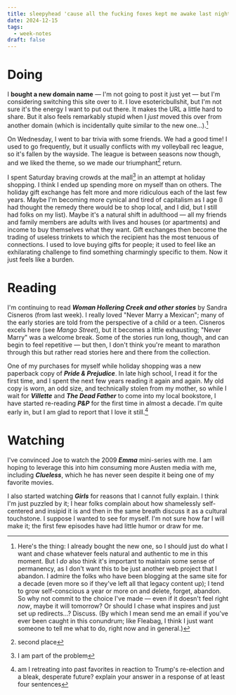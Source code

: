 ```yaml
---
title: sleepyhead 'cause all the fucking foxes kept me awake last night (week notes 17)
date: 2024-12-15
tags:
  - week-notes
draft: false
---
```

# Doing
I **bought a new domain name** — I'm not going to post it just yet — but I'm considering switching this site over to it. I love esotericbullshit, but I'm not sure it's the energy I want to put out there. It makes the URL a little hard to share. But it also feels remarkably stupid when I _just_ moved this over from another domain (which is incidentally quite similar to the new one...).[^1]

On Wednesday, I went to bar trivia with some friends. We had a good time! I used to go frequently, but it usually conflicts with my volleyball rec league, so it's fallen by the wayside. The league is between seasons now though, and we liked the theme, so we made our triumphant[^2] return.

I spent Saturday braving crowds at the mall[^3] in an attempt at holiday shopping. I think I ended up spending more on myself than on others. The holiday gift exchange has felt more and more ridiculous each of the last few years. Maybe I'm becoming more cynical and tired of capitalism as I age (I had thought the remedy there would be to shop local, and I did, but I still had folks on my list). Maybe it's a natural shift in adulthood — all my friends and family members are adults with lives and houses (or apartments) and income to buy themselves what they want. Gift exchanges then become the trading of useless trinkets to which the recipient has the most tenuous of connections. I used to love buying gifts for people; it used to feel like an exhilarating challenge to find something charmingly specific to them. Now it just feels like a burden.

# Reading
I'm continuing to read **_Woman Hollering Creek and other stories_** by Sandra Cisneros (from last week). I really loved "Never Marry a Mexican"; many of the early stories are told from the perspective of a child or a teen. Cisneros excels here (see _Mango Street_), but it becomes a little exhausting; "Never Marry" was a welcome break. Some of the stories run long, though, and can begin to feel repetitive — but then, I don't think you're meant to marathon through this but rather read stories here and there from the collection.

One of my purchases for myself while holiday shopping was a new paperback copy of **_Pride & Prejudice_**. In late high school, I read it for the first time, and I spent the next few years reading it again and again. My old copy is worn, an odd size, and technically stolen from my mother, so while I wait for **_Villette_** and **_The Dead Father_** to come into my local bookstore, I have started re-reading **_P&P_** for the first time in almost a decade. I'm quite early in, but I am glad to report that I love it still.[^4]

# Watching
I've convinced Joe to watch the 2009 **_Emma_** mini-series with me. I am hoping to leverage this into him consuming more Austen media with me, including **_Clueless_**, which he has never seen despite it being one of my favorite movies.

I also started watching **_Girls_** for reasons that I cannot fully explain. I think I'm just puzzled by it; I hear folks complain about how shamelessly self-centered and insipid it is and then in the same breath discuss it as a cultural touchstone. I suppose I wanted to see for myself. I'm not sure how far I will make it; the first few episodes have had little humor or draw for me.

[^1]: Here's the thing: I already bought the new one, so I should just do what I want and chase whatever feels natural and authentic to me in this moment. But I *do* also think it's important to maintain some sense of permanency, as I don't want this to be just another web project that I abandon. I admire the folks who have been blogging at the same site for a decade (even more so if they've left all that legacy content up); I tend to grow self-conscious a year or more on and delete, forget, abandon. So why not commit to the choice I've made — even if it doesn't feel right _now_, maybe it will tomorrow? Or should I chase what inspires and just set up redirects...? Discuss. (By which I mean send me an email if you've ever been caught in this conundrum; like Fleabag, I think I just want someone to tell me what to do, right now and in general.)

[^2]: second place

[^3]: I am part of the problem

[^4]: am I retreating into past favorites in reaction to Trump's re-election and a bleak, desperate future? explain your answer in a response of at least four sentences